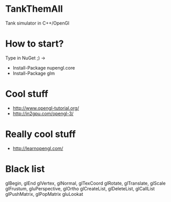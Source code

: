 # TankThemAll
Tank simulator in C++/OpenGl

# How to start?
Type in NuGet ;) ->
* Install-Package nupengl.core
* Install-Package glm

# Cool stuff
* http://www.opengl-tutorial.org/
* http://in2gpu.com/opengl-3/

# Really cool stuff
* http://learnopengl.com/

# Black list
   glBegin, glEnd
  glVertex, glNormal, glTexCoord
  glRotate, glTranslate, glScale
  glFrustum, gluPerspective, glOrtho
  glCreateList, glDeleteList, glCallList
  glPushMatrix, glPopMatrix
  gluLookat
